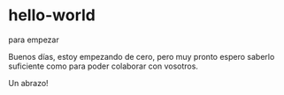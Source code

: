 # hello-world
para empezar

Buenos días, estoy empezando de cero, pero muy pronto espero saberlo suficiente como para poder colaborar con vosotros.


Un abrazo!

